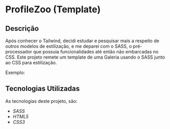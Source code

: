 # ProfileZoo (Template)

## Descrição

Após conhecer o Tailwind, decidi estudar e pesquisar mais a respeito de outros modelos de estilização, e me deparei com o SASS, o pré-processador que possuia funcionalidades até então não embarcadas no CSS. Este projeto remete um template de uma Galeria usando o SASS junto ao CSS para estilização.

Exemplo:

## Tecnologias Utilizadas

As tecnologias deste projeto, são:

- *SASS*
- *HTML5* 
- *CSS3* 
